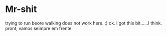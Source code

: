 # Mr-shit
trying to run beore walking does not work here. :)
ok. i got this bit......I think.
pront, vamos seimpre em frente
